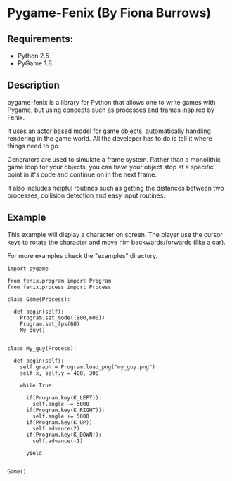# Pygame-Fenix (By Fiona Burrows)

## Requirements:

* Python 2.5
* PyGame 1.8

## Description

pygame-fenix is a library for Python that allows one to write games with Pygame, but using concepts such as processes and frames inspired by Fenix.

It uses an actor based model for game objects, automatically handling rendering in the game world. All the developer has to do is tell it where things need to go.

Generators are used to simulate a frame system. Rather than a monolithic game loop for your objects, you can have your object stop at a specific point in it's code and continue on in the next frame.

It also includes helpful routines such as getting the distances between two processes, collision detection and easy input routines.

## Example

This example will display a character on screen. The player use the cursor keys to rotate the character and move him backwards/forwards (like a car). 

For more examples check the "examples" directory.


    import pygame       

    from fenix.program import Program
    from fenix.process import Process

    class Game(Process):

      def begin(self):
        Program.set_mode((800,600))
        Program.set_fps(60)
        My_guy()

        
    class My_guy(Process):

      def begin(self):
        self.graph = Program.load_png("my_guy.png")
        self.x, self.y = 400, 300
    
        while True:
    
          if(Program.key(K_LEFT)):
            self.angle -= 5000
          if(Program.key(K_RIGHT)):
            self.angle += 5000
          if(Program.key(K_UP)):
            self.advance(2)
          if(Program.key(K_DOWN)):
            self.advance(-1)
        
          yield        

        
    Game()
